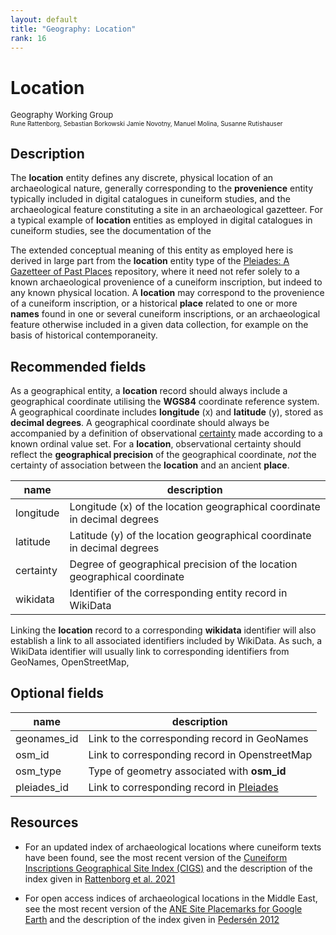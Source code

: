 ```yaml
---
layout: default
title: "Geography: Location"
rank: 16
---
```



# Location
<font size=2>Geography Working Group</font></br><font size=1>Rune Rattenborg, Sebastian Borkowski Jamie Novotny, Manuel Molina, Susanne Rutishauser</font>

## Description
The **location** entity defines any discrete, physical location of an archaeological nature, generally corresponding to the **provenience** entity typically included in digital catalogues in cuneiform studies, and the archaeological feature constituting a site in an archaeological gazetteer. For a typical example of **location** entities as employed in digital catalogues in cuneiform studies, see the documentation of the

The extended conceptual meaning of this entity as employed here is derived in large part from the **location** entity type of the [Pleiades: A Gazetteer of Past Places](pleiades.stoa.org) repository, where it need not refer solely to a known archaeological provenience of a cuneiform inscription, but indeed to any known physical location. A **location** may correspond to the provenience of a cuneiform inscription, or a historical **place** related to one or more **names** found in one or several cuneiform inscriptions, or an archaeological feature otherwise included in a given data collection, for example on the basis of historical contemporaneity.

## Recommended fields
As a geographical entity, a **location** record should always include a geographical coordinate utilising the **WGS84** coordinate reference system. A geographical coordinate includes **longitude** (x) and **latitude** (y), stored as **decimal degrees**. A geographical coordinate should always be accompanied by a definition of observational [certainty](./utility_certainty.md) made according to a known ordinal value set. For a **location**, observational certainty should reflect the **geographical precision** of the geographical coordinate, _not_ the certainty of association between the **location** and an ancient **place**.

name | description
-----|---------------
longitude | Longitude (x) of the location geographical coordinate in decimal degrees
latitude | Latitude (y) of the location geographical coordinate in decimal degrees
certainty | Degree of geographical precision of the location geographical coordinate
wikidata | Identifier of the corresponding entity record in WikiData

Linking the **location** record to a corresponding **wikidata** identifier will also establish a link to all associated identifiers included by WikiData. As such, a WikiData identifier will usually link to corresponding identifiers from GeoNames, OpenStreetMap,

## Optional fields

name | description
-----|--------------
geonames_id | Link to the corresponding record in GeoNames
osm_id | Link to corresponding record in OpenstreetMap
osm_type | Type of geometry associated with **osm_id**
pleiades_id | Link to corresponding record in [Pleiades](pleiades.stoa.org)

## Resources
* For an updated index of archaeological locations where cuneiform texts have been found, see the most recent version of the [Cuneiform Inscriptions Geographical Site Index (CIGS)]() and the description of the index given in [Rattenborg et al. 2021](http://www.cdli.ucla.edu/pubs/cdlj/2021/cdlj2021_001.html)

* For open access indices of archaeological locations in the Middle East, see the most recent version of the [ANE Site Placemarks for Google Earth](https://zenodo.org/record/6384045) and the description of the index given in [Pedersén 2012]()
